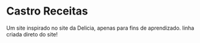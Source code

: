 # Castro Receitas
Um site inspirado no site da Delicia, apenas para fins de aprendizado.
linha criada direto do site!
